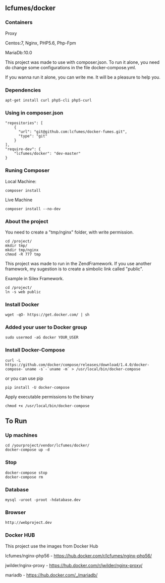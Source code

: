 ## lcfumes/docker ##

### Containers ###
Proxy

Centos:7, Nginx, PHP5.6, Php-Fpm

MariaDb:10.0


This project was made to use with composer.json. To run it alone, you need do change some configurations in the file docker-compose.yml. 

If you wanna run it alone, you can write me. It will be a pleasure to help you.

### Dependencies ###
```
apt-get install curl php5-cli php5-curl
```


### Using in composer.json ###

```
"repositories": [
    {
      "url": "git@github.com:lcfumes/docker-fumes.git",
      "type": "git"
    }
],
"require-dev": {
    "lcfumes/docker": "dev-master"
}
```

### Runing Composer ###

Local Machine:

```
composer install
```

Live Machine

```
composer install --no-dev
```

### About the project ###

You need to create a "tmp/nginx" folder, with write permission.

```
cd /project/
mkdir tmp/
mkdir tmp/nginx
chmod -R 777 tmp
```

This project was made to run in the ZendFramework. If you use another framework, my sugestion is to create a simbolic link called "public". 

Example in Silex Framework.
```
cd /project/
ln -s web public
```

### Install Docker ###

```
wget -qO- https://get.docker.com/ | sh
```

### Added your user to Docker group ###

```
sudo usermod -aG docker YOUR_USER
```

###  Install Docker-Compose ###

```
curl -L https://github.com/docker/compose/releases/download/1.4.0/docker-compose-`uname -s`-`uname -m` > /usr/local/bin/docker-compose
```

or you can use pip

```
pip install -U docker-compose
```

Apply executable permissions to the binary

```
chmod +x /usr/local/bin/docker-compose
```

## To Run ##

### Up machines ###

```
cd /yourproject/vendor/lcfumes/docker/
docker-compose up -d
```

### Stop ###

```
docker-compose stop
docker-compose rm
```

### Database ###

```
mysql -uroot -proot -hdatabase.dev
```

### Browser ###

```
http://webproject.dev
```

### Docker HUB ###

This project use the images from Docker Hub

lcfumes/nginx-php56 - https://hub.docker.com/r/lcfumes/nginx-php56/

jwilder/nginx-proxy - https://hub.docker.com/r/jwilder/nginx-proxy/

mariadb - https://hub.docker.com/_/mariadb/
